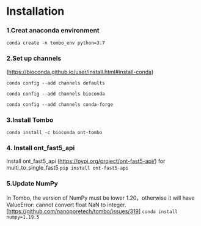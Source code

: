 # Installation

### 1.Creat anaconda environment
`conda create -n tombo_env python=3.7`

### 2.Set up channels
 (https://bioconda.github.io/user/install.html#install-conda)
 
`conda config --add channels defaults`

`conda config --add channels bioconda`

`conda config --add channels conda-forge`

### 3.Install Tombo
`conda install -c bioconda ont-tombo`

### 4. Install ont_fast5_api
Install ont_fast5_api (https://pypi.org/project/ont-fast5-api/) for multi_to_single_fast5
`pip install ont-fast5-api`

### 5.Update NumPy  
In Tombo, the version of NumPy must be lower 1.20，otherwise it will have ValueError: cannot convert float NaN to integer.[https://github.com/nanoporetech/tombo/issues/319]
`conda install numpy=1.19.5`
